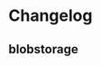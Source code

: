 # Changelog

## blobstorage
<!-- To add a new entry write: -->
<!-- ### version / full date -->
<!-- * [Update/Bug fix] message that describes the changes that you apply -->
